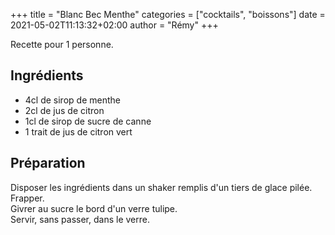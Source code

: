 +++
title = "Blanc Bec Menthe"
categories = ["cocktails", "boissons"]
date = 2021-05-02T11:13:32+02:00
author = "Rémy"
+++

Recette pour 1 personne.

<!--more-->
## Ingrédients

* 4cl de sirop de menthe
* 2cl de jus de citron
* 1cl de sirop de sucre de canne
* 1 trait de jus de citron vert

## Préparation

Disposer les ingrédients dans un shaker remplis d'un tiers de glace pilée. Frapper.  
Givrer au sucre le bord d'un verre tulipe.  
Servir, sans passer, dans le verre.
